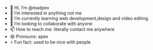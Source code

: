 - 👋 Hi, I’m @madpex
- 👀 I’m interested in anything not me
- 🌱 I’m currently learning web development,design and video editing
- 💞️ I’m looking to collaborate with anyone
- 📫 How to reach me: literally contact me anywhere
- 😄 Pronouns: apex
- ⚡ Fun fact: used to be nice with people

<!---
madpex/madpex is a ✨ special ✨ repository because its `README.md` (this file) appears on your GitHub profile.
You can click the Preview link to take a look at your changes.
--->
